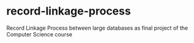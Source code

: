 # record-linkage-process
Record Linkage Process between large databases as final project of the Computer Science course
